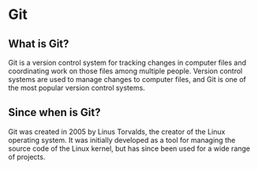 


# Git

## What is Git?

Git is a version control system for tracking changes in computer files and coordinating work on those files among multiple people. Version control systems are used to manage changes to computer files, and Git is one of the most popular version control systems.

## Since when is Git?

Git was created in 2005 by Linus Torvalds, the creator of the Linux operating system. It was initially developed as a tool for managing the source code of the Linux kernel, but has since been used for a wide range of projects.